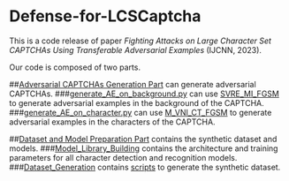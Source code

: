 # Defense-for-LCSCaptcha
This is a code release of paper *Fighting Attacks on Large Character Set CAPTCHAs Using Transferable Adversarial Examples* (IJCNN, 2023).

Our code is composed of two parts.

   ##[Adversarial CAPTCHAs Generation Part](../Adversarial_CAPTCHAs_Generation) can generate adversarial CAPTCHAs.
      ###[generate_AE_on_background.py](../Adversarial_CAPTCHAs_Generation/generate_AE_on_background.py) can use [SVRE_MI_FGSM](../Adversarial_CAPTCHAs_Generation/SVRE_MI_FGSM.py) to generate adversarial examples in the background of the CAPTCHA.
      ###[generate_AE_on_character.py](../Adversarial_CAPTCHAs_Generation/generate_AE_on_character.py) can use [M_VNI_CT_FGSM](../Adversarial_CAPTCHAs_Generation/M_VNI_CT_FGSM.py) to generate adversarial examples in the characters of the CAPTCHA.
      
   ##[Dataset and Model Preparation Part](../Dataset_and_Model_Preparation) contains the synthetic dataset and models.
      ###[Model_Library_Building](../Dataset_and_Model_Preparation/Model_Library_Building) contains the architecture and training parameters for all character detection and recognition models.
      ###[Dataset_Generation](../Dataset_and_Model_Preparation/Dataset_Generation) contains [scripts](../Dataset_and_Model_Preparation/Dataset_Generation/generator.py) to generate the synthetic dataset.

